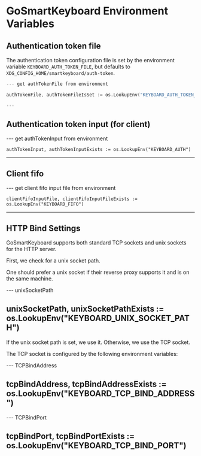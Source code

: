 # GoSmartKeyboard Environment Variables


## Authentication token file

The authentication token configuration file is set by the environment variable `KEYBOARD_AUTH_TOKEN_FILE`, but defaults to
`XDG_CONFIG_HOME/smartkeyboard/auth-token`.


``` go
--- get authTokenFile from environment

authTokenFile, authTokenFileIsSet := os.LookupEnv("KEYBOARD_AUTH_TOKEN_FILE")

---
```

## Authentication token input (for client)

--- get authTokenInput from environment

    authTokenInput, authTokenInputExists := os.LookupEnv("KEYBOARD_AUTH")

---


## Client fifo

--- get client fifo input file from environment

    clientFifoInputFile, clientFifoInputFileExists := os.LookupEnv("KEYBOARD_FIFO")

---

## HTTP Bind Settings


GoSmartKeyboard supports both standard TCP sockets and unix sockets for the
HTTP server.

First, we check for a unix socket path.

One should prefer a unix socket if their reverse proxy supports it and is on the
same machine.

--- unixSocketPath

unixSocketPath, unixSocketPathExists := os.LookupEnv("KEYBOARD_UNIX_SOCKET_PATH")
---

If the unix socket path is set, we use it. Otherwise, we use the TCP socket.

The TCP socket is configured by the following environment variables:

--- TCPBindAddress

tcpBindAddress, tcpBindAddressExists := os.LookupEnv("KEYBOARD_TCP_BIND_ADDRESS")
---

--- TCPBindPort

tcpBindPort, tcpBindPortExists := os.LookupEnv("KEYBOARD_TCP_BIND_PORT")
---
